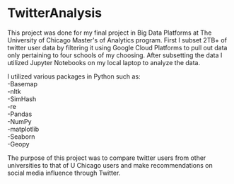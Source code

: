 # TwitterAnalysis

This project was done for my final project in Big Data Platforms at The University of Chicago Master's of Analytics program. 
First I subset 2TB+ of twitter user data by filtering it using Google Cloud Platforms to pull out data only pertaining to four schools of my choosing. 
After subsetting the data I utilized Jupyter Notebooks on my local laptop to analyze the data. 

I utilized various packages in Python such as:<br/>
-Basemap<br/>
-nltk<br/>
-SimHash<br/>
-re<br/>
-Pandas<br/>
-NumPy<br/>
-matplotlib<br/>
-Seaborn<br/>
-Geopy<br/>


The purpose of this project was to compare twitter users from other universities to that of U Chicago users and make recommendations on social media influence through Twitter.
